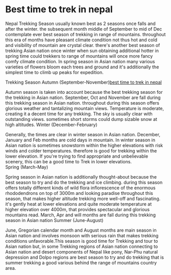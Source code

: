 <h1>Best time to trek in nepal</h1>


<p>Nepal Trekking Season usually known  best as 2 seasons once falls and after the winter. the subsequent month middle of September to mid of Dec contemplate ever best season of trekking in range of mountains. throughout this era of months have pleasant climate condition not thus hot and cold and visibility of mountain are crystal clear. there's another best season of trekking Asian nation once winter when sun obtaining additional hotter in spring time could trekkers to range of mountains will once more fancy comfy climate condition. In spring season in Asian nation many various varieties of flowers bloom each trees and ground and it's additionally the simplest time to climb up peaks for expedition.

Trekking Season
Autumn (September-November)<a href="http://poonhill.org/index.php/2018/10/10/when-is-the-best-time-to-trek-in-the-himalayas-in-nepal/">best time to trek in nepal</a>

Autumn season is taken into account because the best trekking season for the trekking in Asian nation.  September, Oct and November are fall during this trekking season in Asian nation. throughout during this season offers glorious weather and tantalizing mountain views. Temperature is moderate, creating it a decent time for any trekking. The sky is usually clear with outstanding views. sometimes short storms could dump sizable snow at high altitudes.
Winter (December-February)

Generally, the times are clear in winter season in Asian nation. December, January and Feb months are cold days in mountain. In winter season in Asian nation is sometimes snowstorm within the higher elevations with risk winds and colder temperatures. therefore is good for trekking within the lower elevation. If you're trying to find appropriate and unbelievable scenery, this can be a good time to Trek in lower elevations.  
Spring (March-May)

Spring season in Asian nation is additionally thought-about because the best season to try and do the trekking and ice climbing. during this season offers totally different kinds of wild flora inflorescence of the enormous rhododendrons on top of 3000m and looking paradise throughout this season, that makes higher altitude trekking more well-off and fascinating. it's gently heat at lower elevations and quite moderate temperature at higher elevation over 4000m, that provides spectacular and glorious mountains read. March, Apr and will months are fall during this trekking season in Asian nation
Summer (June-August)

June, Gregorian calendar month and August months are main season in Asian nation and involves monsoon with serious rain that makes trekking conditions unfavorable.This season is good time for Trekking and tour to Asian nation but, in some Trekking regions of Asian nation connecting to Asian nation and desert components of Nepal like pony, Nar-Phu natural depression and Dolpo regions are best season to try and do trekking that is summer trekking a good various behind the range of mountains country area.</p>
